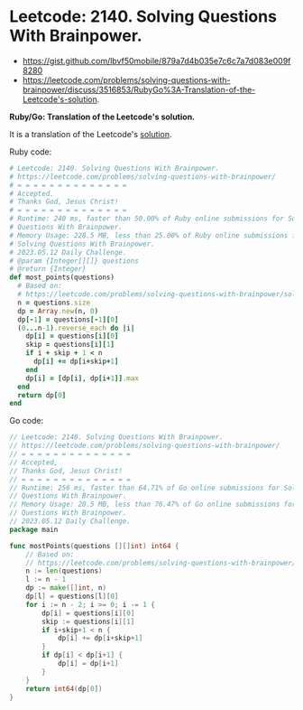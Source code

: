 # Leetcode: 2140. Solving Questions With Brainpower.

- https://gist.github.com/lbvf50mobile/879a7d4b035e7c6c7a7d083e009f8280
- https://leetcode.com/problems/solving-questions-with-brainpower/discuss/3516853/RubyGo%3A-Translation-of-the-Leetcode's-solution.

**Ruby/Go: Translation of the Leetcode's solution.**

It is a translation of the Leetcode's [solution](https://leetcode.com/problems/solving-questions-with-brainpower/solution/).

Ruby code:
```Ruby
# Leetcode: 2140. Solving Questions With Brainpower.
# https://leetcode.com/problems/solving-questions-with-brainpower/
# = = = = = = = = = = = = = =
# Accepted.
# Thanks God, Jesus Christ!
# = = = = = = = = = = = = = =
# Runtime: 240 ms, faster than 50.00% of Ruby online submissions for Solving
# Questions With Brainpower.
# Memory Usage: 228.5 MB, less than 25.00% of Ruby online submissions for
# Solving Questions With Brainpower.
# 2023.05.12 Daily Challenge.
# @param {Integer[][]} questions
# @return {Integer}
def most_points(questions)
  # Based on: 
  # https://leetcode.com/problems/solving-questions-with-brainpower/solution/
  n = questions.size
  dp = Array.new(n, 0)
  dp[-1] = questions[-1][0]
  (0...n-1).reverse_each do |i|
    dp[i] = questions[i][0]
    skip = questions[i][1]
    if i + skip + 1 < n
      dp[i] += dp[i+skip+1]
    end
    dp[i] = [dp[i], dp[i+1]].max
  end
  return dp[0]
end
```
Go code:
```Go
// Leetcode: 2140. Solving Questions With Brainpower.
// https://leetcode.com/problems/solving-questions-with-brainpower/
// = = = = = = = = = = = = = =
// Accepted,
// Thanks God, Jesus Christ!
// = = = = = = = = = = = = = =
// Runtime: 256 ms, faster than 64.71% of Go online submissions for Solving
// Questions With Brainpower.
// Memory Usage: 20.5 MB, less than 76.47% of Go online submissions for Solving
// Questions With Brainpower.
// 2023.05.12 Daily Challenge.
package main

func mostPoints(questions [][]int) int64 {
	// Based on:
	// https://leetcode.com/problems/solving-questions-with-brainpower/solution/
	n := len(questions)
	l := n - 1
	dp := make([]int, n)
	dp[l] = questions[l][0]
	for i := n - 2; i >= 0; i -= 1 {
		dp[i] = questions[i][0]
		skip := questions[i][1]
		if i+skip+1 < n {
			dp[i] += dp[i+skip+1]
		}
		if dp[i] < dp[i+1] {
			dp[i] = dp[i+1]
		}
	}
	return int64(dp[0])
}
```
